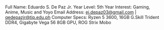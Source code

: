 Full Name: Eduardo S. De Paz Jr.
Year Level: 5th Year
Interest: Gaming, Anime, Music and Yoyo
Email Address: ej.depaz03@gmail.com | qedepazjr@tip.edu.ph
Computer Specs: Ryzen 5 3600, 16GB G.Skill Trident DDR4, Gigabyte Vega 56 8GB GPU, ROG Strix Mobo
